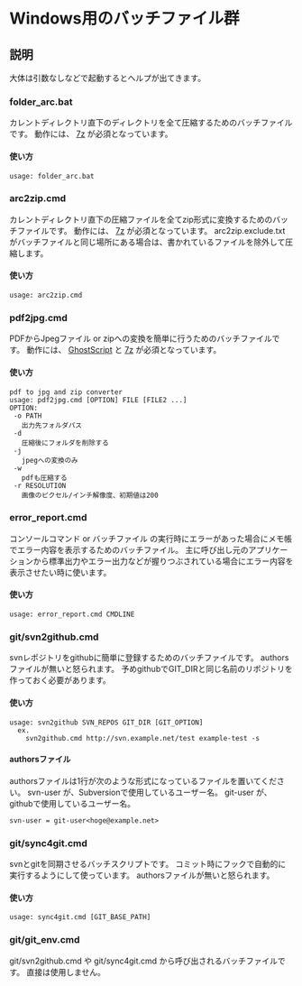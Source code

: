 Windows用のバッチファイル群
===========================

説明
----

大体は引数なしなどで起動するとヘルプが出てきます。

### folder_arc.bat

カレントディレクトリ直下のディレクトリを全て圧縮するためのバッチファイルです。
動作には、 [7z](http://sevenzip.sourceforge.jp/) が必須となっています。

#### 使い方

    usage: folder_arc.bat

### arc2zip.cmd

カレントディレクトリ直下の圧縮ファイルを全てzip形式に変換するためのバッチファイルです。
動作には、 [7z](http://sevenzip.sourceforge.jp/) が必須となっています。
arc2zip.exclude.txt がバッチファイルと同じ場所にある場合は、書かれているファイルを除外して圧縮します。

#### 使い方

    usage: arc2zip.cmd

### pdf2jpg.cmd

PDFからJpegファイル or zipへの変換を簡単に行うためのバッチファイルです。
動作には、 [GhostScript](http://www.ghostscript.com/) と [7z](http://sevenzip.sourceforge.jp/) が必須となっています。

#### 使い方

    pdf to jpg and zip converter
    usage: pdf2jpg.cmd [OPTION] FILE [FILE2 ...]
    OPTION:
     -o PATH
       出力先フォルダパス
     -d
       圧縮後にフォルダを削除する
     -j
       jpegへの変換のみ
     -w
       pdfも圧縮する
     -r RESOLUTION
       画像のピクセル/インチ解像度、初期値は200

### error_report.cmd

コンソールコマンド or バッチファイル の実行時にエラーがあった場合にメモ帳でエラー内容を表示するためのバッチファイル。
主に呼び出し元のアプリケーションから標準出力やエラー出力などが握りつぶされている場合にエラー内容を表示させたい時に使います。

#### 使い方

    usage: error_report.cmd CMDLINE

### git/svn2github.cmd

svnレポジトリをgithubに簡単に登録するためのバッチファイルです。
authorsファイルが無いと怒られます。
予めgithubでGIT_DIRと同じ名前のリポジトリを作っておく必要があります。

#### 使い方

    usage: svn2github SVN_REPOS GIT_DIR [GIT_OPTION]
      ex.
        svn2github.cmd http://svn.example.net/test example-test -s

#### authorsファイル

authorsファイルは1行が次のような形式になっているファイルを置いてください。
svn-user が、Subversionで使用しているユーザー名。
git-user が、githubで使用しているユーザー名。

    svn-user = git-user<hoge@example.net>

### git/sync4git.cmd

svnとgitを同期させるバッチスクリプトです。
コミット時にフックで自動的に実行するようにして使っています。
authorsファイルが無いと怒られます。

#### 使い方

    usage: sync4git.cmd [GIT_BASE_PATH]

### git/git_env.cmd

git/svn2github.cmd や git/sync4git.cmd から呼び出されるバッチファイルです。
直接は使用しません。


